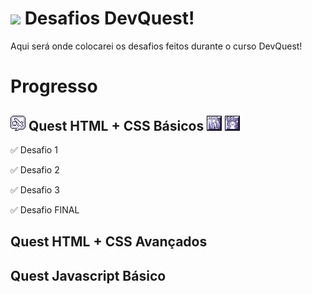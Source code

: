 # <img src="src/img/Perícia_em_Montaria.png" width=50> Desafios DevQuest!

 Aqui será onde colocarei os desafios feitos durante o curso DevQuest!

# Progresso
## <img src="src/img/23.png" alt="fight skull with sword"> Quest HTML + CSS Básicos <img src="src/img/htmlicon.png" alt="html skill icon"> <img src="src/img/cssicon.png" alt="css skill icon">

✅ Desafio 1

✅ Desafio 2

✅ Desafio 3

✅ Desafio FINAL

## Quest HTML + CSS Avançados

## Quest Javascript Básico

## 